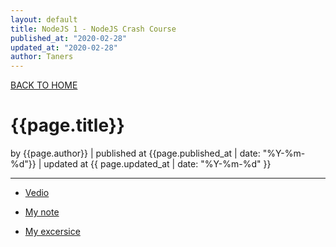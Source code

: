 ```yaml
---
layout: default
title: NodeJS 1 - NodeJS Crash Course
published_at: "2020-02-28"
updated_at: "2020-02-28"
author: Taners
---
```


[BACK TO HOME](https://tane-rs.github.io)

# {{page.title}}

by {{page.author}} |
published at {{page.published_at | date: "%Y-%m-%d"}} |
updated at {{ page.updated_at | date: "%Y-%m-%d" }}

---

- [Vedio](https://www.youtube.com/watch?v=fBNz5xF-Kx4)

- [My note](https://github.com/tane-rs/NodeJS_Crash_Course/blob/master/notes.md)

- [My excersice](https://github.com/tane-rs/NodeJS_Crash_Course)